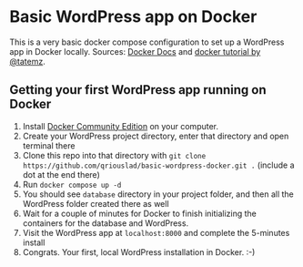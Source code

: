 # Basic WordPress app on Docker

This is a very basic docker compose configuration to set up a WordPress app in Docker locally.
Sources: [Docker Docs](https://docs.docker.com/compose/wordpress/#define-the-project) and [docker tutorial by @tatemz](https://medium.com/@tatemz/local-wordpress-development-with-docker-3-easy-steps-a7c375366b9).

## Getting your first WordPress app running on Docker

1. Install [Docker Community Edition](https://www.docker.com/community-edition) on your computer.
2. Create your WordPress project directory, enter that directory and open terminal there
3. Clone this repo into that directory with `git clone https://github.com/qriouslad/basic-wordpress-docker.git .` (include a dot at the end there)
4. Run `docker compose up -d`
5. You should see `database` directory in your project folder, and then all the WordPress folder created there as well
6. Wait for a couple of minutes for Docker to finish initializing the containers for the database and WordPress.
7. Visit the WordPress app at `localhost:8000` and complete the 5-minutes install
8. Congrats. Your first, local WordPress installation in Docker. :-)
